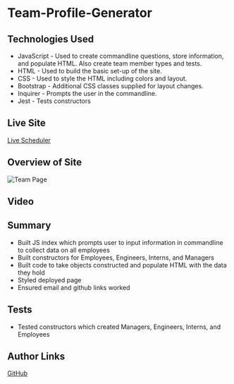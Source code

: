 # Team-Profile-Generator

## Technologies Used

* JavaScript - Used to create commandline questions, store information, and populate HTML. Also create team member types and tests.
* HTML - Used to build the basic set-up of the site.
* CSS - Used to style the HTML including colors and layout.
* Bootstrap - Additional CSS classes supplied for layout changes.
* Inquirer - Prompts the user in the commandline.
* Jest - Tests constructors



## Live Site

[Live Scheduler](https://mjshelton12.github.io/Team-Profile-Generator/)

## Overview of Site

![Team Page](https://i.imgur.com/UxpPaM5.jpg)

## Video

## Summary

* Built JS index which prompts user to input information in commandline to collect data on all employees
* Built constructors for Employees, Engineers, Interns, and Managers
* Built code to take objects constructed and populate HTML with the data they hold
* Styled deployed page
* Ensured email and github links worked

## Tests
* Tested constructors which created Managers, Engineers, Interns, and Employees

## Author Links

[GitHub](https://github.com/mjshelton12)